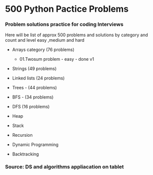# 500 Python Pactice Problems

### Problem solutions practice for coding Interviews  

Here will be list of approx 500 problems and solutions  by category and count and level easy ,medium and hard

- Arrays category (76 problems)
	- 01.Twosum problem - easy - done v1

- Strings (49 problems)
- Linked lists (24 problems)
- Trees - (44 problems)
- BFS - (34 problems)
- DFS (16 problems)
- Heap 
- Stack
- Recursion
- Dynamic Programming
- Backtracking 

### Source: DS and algorithms appliacation on tablet 
